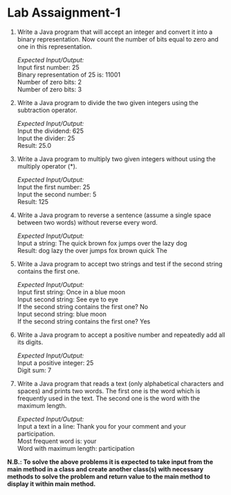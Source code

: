 # Lab Assaignment-1
1. Write a Java program that will accept an integer and convert it into a binary representation. Now count the number of bits equal to zero and one in this representation.  

    _Expected Input/Output:_  
    Input first number: 25  
    Binary representation of 25 is: 11001  
    Number of zero bits: 2  
    Number of zero bits: 3  

2. Write a Java program to divide the two given integers using the subtraction operator.  

    _Expected Input/Output:_  
    Input the dividend: 625  
    Input the divider: 25  
    Result: 25.0  

3. Write a Java program to multiply two given integers without using the multiply operator (*).

    _Expected Input/Output:_  
    Input the first number: 25  
    Input the second number: 5  
    Result: 125  

4. Write a Java program to reverse a sentence (assume a single space between two words) without reverse every word.

    _Expected Input/Output:_  
    Input a string: The quick brown fox jumps over the lazy dog  
    Result: dog lazy the over jumps fox brown quick The  

5. Write a Java program to accept two strings and test if the second string contains the first one.

    _Expected Input/Output:_  
    Input first string: Once in a blue moon  
    Input second string: See eye to eye  
    If the second string contains the first one? No  
    Input second string: blue moon  
    If the second string contains the first one? Yes 

6. Write a Java program to accept a positive number and repeatedly add all its digits.

    _Expected Input/Output:_  
    Input a positive integer:  25  
    Digit sum: 7  

7. Write a Java program that reads a text (only alphabetical characters and spaces) and prints two words. The first one is the word which is frequently used in the text. The second one is the word with the maximum length.


    _Expected Input/Output:_  
    Input a text in a line: Thank you for your comment and your participation.  
    Most frequent word is: your  
    Word with maximum length: participation   

**N.B.: To solve the above problems it is expected to take input from the main method in a class and create another class(s) with necessary methods to solve the problem and return value to the main method to display it within main method.**  

